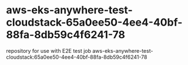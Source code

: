 # aws-eks-anywhere-test-cloudstack-65a0ee50-4ee4-40bf-88fa-8db59c4f6241-78
repository for use with E2E test job aws-eks-anywhere-test-cloudstack:65a0ee50-4ee4-40bf-88fa-8db59c4f6241-78
